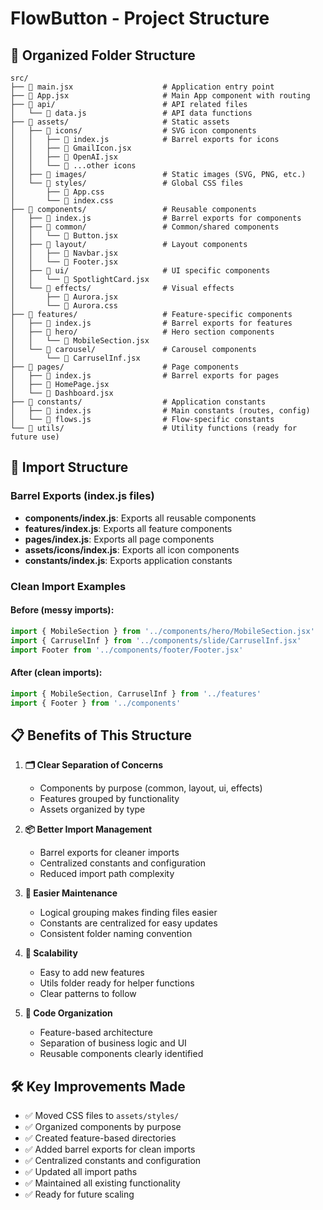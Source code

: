 # FlowButton - Project Structure

## 📁 Organized Folder Structure

```
src/
├── 📄 main.jsx                    # Application entry point
├── 📄 App.jsx                     # Main App component with routing
├── 📁 api/                        # API related files
│   └── 📄 data.js                 # API data functions
├── 📁 assets/                     # Static assets
│   ├── 📁 icons/                  # SVG icon components
│   │   ├── 📄 index.js            # Barrel exports for icons
│   │   ├── 📄 GmailIcon.jsx
│   │   ├── 📄 OpenAI.jsx
│   │   └── 📄 ...other icons
│   ├── 📁 images/                 # Static images (SVG, PNG, etc.)
│   └── 📁 styles/                 # Global CSS files
│       ├── 📄 App.css
│       └── 📄 index.css
├── 📁 components/                 # Reusable components
│   ├── 📄 index.js                # Barrel exports for components
│   ├── 📁 common/                 # Common/shared components
│   │   └── 📄 Button.jsx
│   ├── 📁 layout/                 # Layout components
│   │   ├── 📄 Navbar.jsx
│   │   └── 📄 Footer.jsx
│   ├── 📁 ui/                     # UI specific components
│   │   └── 📄 SpotlightCard.jsx
│   └── 📁 effects/                # Visual effects
│       ├── 📄 Aurora.jsx
│       └── 📄 Aurora.css
├── 📁 features/                   # Feature-specific components
│   ├── 📄 index.js                # Barrel exports for features
│   ├── 📁 hero/                   # Hero section components
│   │   └── 📄 MobileSection.jsx
│   └── 📁 carousel/               # Carousel components
│       └── 📄 CarruselInf.jsx
├── 📁 pages/                      # Page components
│   ├── 📄 index.js                # Barrel exports for pages
│   ├── 📄 HomePage.jsx
│   └── 📄 Dashboard.jsx
├── 📁 constants/                  # Application constants
│   ├── 📄 index.js                # Main constants (routes, config)
│   └── 📄 flows.js                # Flow-specific constants
└── 📁 utils/                      # Utility functions (ready for future use)
```

## 🔗 Import Structure

### Barrel Exports (index.js files)
- **components/index.js**: Exports all reusable components
- **features/index.js**: Exports all feature components
- **pages/index.js**: Exports all page components
- **assets/icons/index.js**: Exports all icon components
- **constants/index.js**: Exports application constants

### Clean Import Examples

#### Before (messy imports):
```jsx
import { MobileSection } from '../components/hero/MobileSection.jsx'
import { CarruselInf } from '../components/slide/CarruselInf.jsx'
import Footer from '../components/footer/Footer.jsx'
```

#### After (clean imports):
```jsx
import { MobileSection, CarruselInf } from '../features'
import { Footer } from '../components'
```

## 📋 Benefits of This Structure

1. **🗂️ Clear Separation of Concerns**
   - Components by purpose (common, layout, ui, effects)
   - Features grouped by functionality
   - Assets organized by type

2. **📦 Better Import Management**
   - Barrel exports for cleaner imports
   - Centralized constants and configuration
   - Reduced import path complexity

3. **🔧 Easier Maintenance**
   - Logical grouping makes finding files easier
   - Constants are centralized for easy updates
   - Consistent folder naming convention

4. **🚀 Scalability**
   - Easy to add new features
   - Utils folder ready for helper functions
   - Clear patterns to follow

5. **🎯 Code Organization**
   - Feature-based architecture
   - Separation of business logic and UI
   - Reusable components clearly identified

## 🛠️ Key Improvements Made

- ✅ Moved CSS files to `assets/styles/`
- ✅ Organized components by purpose
- ✅ Created feature-based directories
- ✅ Added barrel exports for clean imports
- ✅ Centralized constants and configuration
- ✅ Updated all import paths
- ✅ Maintained all existing functionality
- ✅ Ready for future scaling
